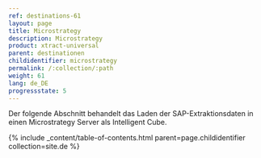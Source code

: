 ```yaml
---
ref: destinations-61
layout: page
title: Microstrategy
description: Microstrategy
product: xtract-universal
parent: destinationen
childidentifier: microstrategy
permalink: /:collection/:path
weight: 61
lang: de_DE
progressstate: 5
---
```


Der folgende Abschnitt behandelt das Laden der SAP-Extraktionsdaten in einen Microstrategy Server als Intelligent Cube. 


{% include _content/table-of-contents.html parent=page.childidentifier collection=site.de %}